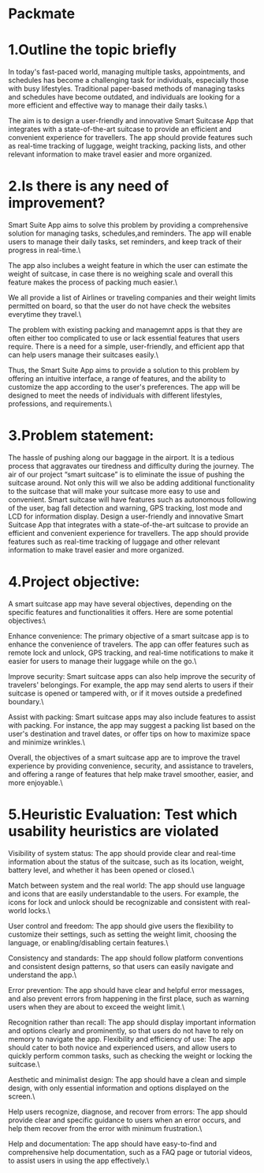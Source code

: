 # Packmate

# 1.Outline the topic briefly
In today's fast-paced world, managing multiple tasks, appointments, and schedules has
become a challenging task for individuals, especially those with busy lifestyles. Traditional
paper-based methods of managing tasks and schedules have become outdated, and
individuals are looking for a more efficient and effective way to manage their daily tasks.\

The aim is to design a user-friendly and innovative Smart Suitcase App that integrates with a
state-of-the-art suitcase to provide an efficient and convenient experience for travellers. The
app should provide features such as real-time tracking of luggage, weight tracking, packing
lists, and other relevant information to make travel easier and more organized.

# 2.Is there is any need of improvement?
Smart Suite App aims to solve this problem by providing a comprehensive solution for
managing tasks, schedules,and reminders. The app will enable users to manage their daily
tasks, set reminders, and keep track of their progress in real-time.\

The app also inclubes a weight feature in which the user can estimate the weight of suitcase,
in case there is no weighing scale and overall this feature makes the process of packing much
easier.\

We all provide a list of Airlines or traveling companies and their weight limits permitted on
board, so that the user do not have check the websites everytime they travel.\

The problem with existing packing and managemnt apps is that they are often either too
complicated to use or lack essential features that users require. There is a need for a simple,
user-friendly, and efficient app that can help users manage their suitcases easily.\

Thus, the Smart Suite App aims to provide a solution to this problem by offering an intuitive
interface, a range of features, and the ability to customize the app according to the user's
preferences. The app will be designed to meet the needs of individuals with different
lifestyles, professions, and requirements.\

# 3.Problem statement:
The hassle of pushing along our baggage in the airport. It is a tedious process that aggravates
our tiredness and difficulty during the journey. The air of our project “smart suitcase” is to
eliminate the issue of pushing the suitcase around. Not only this will we also be adding
additional functionality to the suitcase that will make your suitcase more easy to use and
convenient. Smart suitcase will have features such as autonomous following of the user, bag
fall detection and warning, GPS tracking, lost mode and LCD for information display. Design
a user-friendly and innovative Smart Suitcase App that integrates with a state-of-the-art
suitcase to provide an efficient and convenient experience for travellers. The app should
provide features such as real-time tracking of luggage and other relevant information to make
travel easier and more organized.

# 4.Project objective:
A smart suitcase app may have several objectives, depending on the specific features and
functionalities it offers. Here are some potential objectives:\

Enhance convenience: The primary objective of a smart suitcase app is to enhance the
convenience of travelers. The app can offer features such as remote lock and unlock, GPS
tracking, and real-time notifications to make it easier for users to manage their luggage while
on the go.\

Improve security: Smart suitcase apps can also help improve the security of travelers'
belongings. For example, the app may send alerts to users if their suitcase is opened or
tampered with, or if it moves outside a predefined boundary.\

Assist with packing: Smart suitcase apps may also include features to assist with packing.
For instance, the app may suggest a packing list based on the user's destination and travel
dates, or offer tips on how to maximize space and minimize wrinkles.\

Overall, the objectives of a smart suitcase app are to improve the travel experience by
providing convenience, security, and assistance to travelers, and offering a range of features
that help make travel smoother, easier, and more enjoyable.\

# 5.Heuristic Evaluation: Test which usability heuristics are violated
Visibility of system status: The app should provide clear and real-time information about the
status of the suitcase, such as its location, weight, battery level, and whether it has been
opened or closed.\

Match between system and the real world: The app should use language and icons that are
easily understandable to the users. For example, the icons for lock and unlock should be
recognizable and consistent with real-world locks.\

User control and freedom: The app should give users the flexibility to customize their
settings, such as setting the weight limit, choosing the language, or enabling/disabling certain
features.\

Consistency and standards: The app should follow platform conventions and consistent
design patterns, so that users can easily navigate and understand the app.\

Error prevention: The app should have clear and helpful error messages, and also prevent
errors from happening in the first place, such as warning users when they are about to exceed
the weight limit.\

Recognition rather than recall: The app should display important information and options
clearly and prominently, so that users do not have to rely on memory to navigate the app.
Flexibility and efficiency of use: The app should cater to both novice and experienced users,
and allow users to quickly perform common tasks, such as checking the weight or locking the
suitcase.\

Aesthetic and minimalist design: The app should have a clean and simple design, with only
essential information and options displayed on the screen.\

Help users recognize, diagnose, and recover from errors: The app should provide clear and
specific guidance to users when an error occurs, and help them recover from the error with
minimum frustration.\

Help and documentation: The app should have easy-to-find and comprehensive help
documentation, such as a FAQ page or tutorial videos, to assist users in using the app
effectively.\
